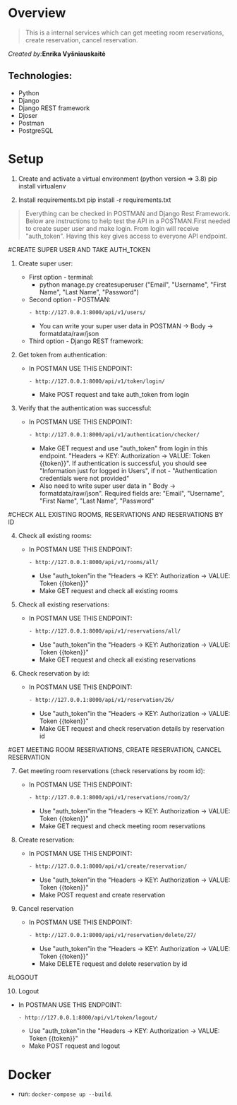# Overview

> This is a internal services which can get meeting room reservations, create reservation, cancel reservation.

_Created by:_**Enrika Vyšniauskaitė**

## Technologies:
   * Python
   * Django
   * Django REST framework
   * Djoser
   * Postman
   * PostgreSQL

# Setup

1. Create and activate a virtual environment (python version => 3.8)
   pip install virtualenv

2. Install requirements.txt
   pip install -r requirements.txt

> Everything can be checked in POSTMAN and Django Rest Framework. Below are instructions to help test the API in a POSTMAN.First needed to create super user and make login. From login will receive "auth_token". Having this key gives access to everyone API endpoint.

#CREATE SUPER USER AND TAKE AUTH_TOKEN

1. Create super user:

   - First option - terminal:
     - python manage.py createsuperuser ("Email", "Username", "First Name", "Last Name", "Password")
   - Second option - POSTMAN:
     ```sh
     - http://127.0.0.1:8000/api/v1/users/
      ```
     - You can write your super user data in POSTMAN -> Body -> formatdata/raw/json
   - Third option - Django REST framework:

2. Get token from authentication:

   - In POSTMAN USE THIS ENDPOINT:
       ```sh
     - http://127.0.0.1:8000/api/v1/token/login/
       ```
     - Make POST request and take auth_token from login

3. Verify that the authentication was successful:

   - In POSTMAN USE THIS ENDPOINT:
       ```sh
     - http://127.0.0.1:8000/api/v1/authentication/checker/
       ```
     - Make GET request and use "auth_token" from login in this endpoint. "Headers -> KEY: Authorization -> VALUE: Token {{token}}". If authentication is successful, you should see "Information just for logged in Users", if not - "Authentication credentials were not provided"
     - Also need to write super user data in " Body -> formatdata/raw/json". Required fields are: "Email", "Username", "First Name", "Last Name", "Password"

#CHECK ALL EXISTING ROOMS, RESERVATIONS AND RESERVATIONS BY ID

4. Check all existing rooms:

   - In POSTMAN USE THIS ENDPOINT:
       ```sh
     - http://127.0.0.1:8000/api/v1/rooms/all/
       ```
     - Use "auth_token"in the "Headers -> KEY: Authorization -> VALUE: Token {{token}}"
     - Make GET request and check all existing rooms

5. Check all existing reservations:

   - In POSTMAN USE THIS ENDPOINT:
     ```sh
     - http://127.0.0.1:8000/api/v1/reservations/all/
     ```
     - Use "auth_token"in the "Headers -> KEY: Authorization -> VALUE: Token {{token}}"
     - Make GET request and check all existing reservations

6. Check reservation by id:

   - In POSTMAN USE THIS ENDPOINT:
      ```sh
     - http://127.0.0.1:8000/api/v1/reservation/26/
     ```
     - Use "auth_token"in the "Headers -> KEY: Authorization -> VALUE: Token {{token}}"
     - Make GET request and check reservation details by reservation id

#GET MEETING ROOM RESERVATIONS, CREATE RESERVATION, CANCEL RESERVATION

7. Get meeting room reservations (check reservations by room id):

   - In POSTMAN USE THIS ENDPOINT:
       ```sh
     - http://127.0.0.1:8000/api/v1/reservations/room/2/
     ```
     - Use "auth_token"in the "Headers -> KEY: Authorization -> VALUE: Token {{token}}"
     - Make GET request and check meeting room reservations

8. Create reservation:

   - In POSTMAN USE THIS ENDPOINT:
       ```sh
     - http://127.0.0.1:8000/api/v1/create/reservation/
     ```
     - Use "auth_token"in the "Headers -> KEY: Authorization -> VALUE: Token {{token}}"
     - Make POST request and create reservation

9. Cancel reservation

   - In POSTMAN USE THIS ENDPOINT:
       ```sh
     - http://127.0.0.1:8000/api/v1/reservation/delete/27/
       ```
     - Use "auth_token"in the "Headers -> KEY: Authorization -> VALUE: Token {{token}}"
     - Make DELETE request and delete reservation by id

#LOGOUT

10. Logout

- In POSTMAN USE THIS ENDPOINT:
  ```sh
  - http://127.0.0.1:8000/api/v1/token/logout/
  ```
  - Use "auth_token"in the "Headers -> KEY: Authorization -> VALUE: Token {{token}}"
  - Make POST request and logout

# Docker

- run: `docker-compose up --build`.
